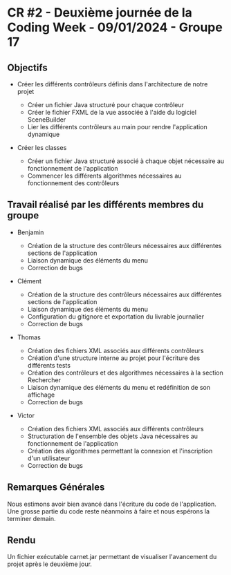 # CR #2 - Deuxième journée de la Coding Week - 09/01/2024 - Groupe 17

## Objectifs
- Créer les différents contrôleurs définis dans l'architecture de notre projet
    - Créer un fichier Java structuré pour chaque contrôleur 
    - Créer le fichier FXML de la vue associée à l'aide du logiciel SceneBuilder
    - Lier les différents contrôleurs au main pour rendre l'application dynamique

- Créer les classes 
    - Créer un fichier Java structuré associé à chaque objet nécessaire au fonctionnement de l'application
    - Commencer les différents algorithmes nécessaires au fonctionnement des contrôleurs


## Travail réalisé par les différents membres du groupe

- Benjamin
    - Création de la structure des contrôleurs nécessaires aux différentes sections de l'application
    - Liaison dynamique des éléments du menu
    - Correction de bugs

- Clément
    - Création de la structure des contrôleurs nécessaires aux différentes sections de l'application
    - Liaison dynamique des éléments du menu
    - Configuration du gitignore et exportation du livrable journalier
    - Correction de bugs

- Thomas
    - Création des fichiers XML associés aux différents contrôleurs
    - Création d'une structure interne au projet pour l'écriture des différents tests
    - Création des contrôleurs et des algorithmes nécessaires à la section Rechercher
    - Liaison dynamique des éléments du menu et redéfinition de son affichage
    - Correction de bugs

- Victor
    - Création des fichiers XML associés aux différents contrôleurs
    - Structuration de l'ensemble des objets Java nécessaires au fonctionnement de l'application
    - Création des algorithmes permettant la connexion et l'inscription d'un utilisateur
    - Correction de bugs


## Remarques Générales
Nous estimons avoir bien avancé dans l'écriture du code de l'application. 
Une grosse partie du code reste néanmoins à faire et nous espérons la terminer demain.

## Rendu 
Un fichier exécutable carnet.jar permettant de visualiser l'avancement du projet après le deuxième jour.
